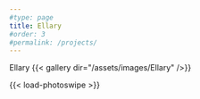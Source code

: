 ```yaml
---
#type: page
title: Ellary
#order: 3
#permalink: /projects/
---
```

Ellary
{{< gallery dir="/assets/images/Ellary" />}}

{{< load-photoswipe >}}
